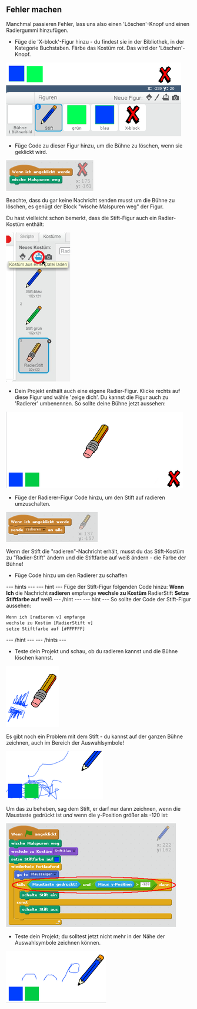 ## Fehler machen

Manchmal passieren Fehler, lass uns also einen 'Löschen'-Knopf und einen Radiergummi hinzufügen.

+ Füge die 'X-block'-Figur hinzu - du findest sie in der Bibliothek, in der Kategorie Buchstaben. Färbe das Kostüm rot. Das wird der 'Löschen'-Knopf.

![screenshot](images/paint-x.png)

+ Füge Code zu dieser Figur hinzu, um die Bühne zu löschen, wenn sie geklickt wird.

![Bühne löschen](images/clear-stage.png)

Beachte, dass du gar keine Nachricht senden musst um die Bühne zu löschen, es genügt der Block "wische Malspuren weg" der Figur.

Du hast vielleicht schon bemerkt, dass die Stift-Figur auch ein Radier-Kostüm enthält:

![screenshot](images/paint-eraser-costume.png)

+ Dein Projekt enthält auch eine eigene Radier-Figur. Klicke rechts auf diese Figur und wähle 'zeige dich'. Du kannst die Figur auch zu 'Radierer' umbenennen. So sollte deine Bühne jetzt aussehen:

![screenshot](images/paint-eraser-stage.png)

+ Füge der Radierer-Figur Code hinzu, um den Stift auf radieren umzuschalten.

![Sende Radierer](images/broadcast-eraser.png)

Wenn der Stift die "radieren"-Nachricht erhält, musst du das Stift-Kostüm zu "Radier-Stift" ändern und die Stiftfarbe auf weiß ändern - die Farbe der Bühne!

+ Füge Code hinzu um den Radierer zu schaffen

\--- hints \--- \--- hint \--- Füge der Stift-Figur folgenden Code hinzu: **Wenn Ich** die Nachricht **radieren** empfange **wechsle zu Kostüm** RadierStift **Setze Stiftfarbe auf** weiß \--- /hint \--- \--- hint \--- So sollte der Code der Stift-Figur aussehen:

```blocks
Wenn ich [radieren v] empfange
wechsle zu Kostüm [RadierStift v]
setze Stiftfarbe auf [#FFFFFF]
```

\--- /hint \--- \--- /hints \---

+ Teste dein Projekt und schau, ob du radieren kannst und die Bühne löschen kannst.

![screenshot](images/paint-erase-test.png)

Es gibt noch ein Problem mit dem Stift - du kannst auf der ganzen Bühne zeichnen, auch im Bereich der Auswahlsymbole!

![screenshot](images/paint-draw-problem.png)

Um das zu beheben, sag dem Stift, er darf nur dann zeichnen, wenn die Maustaste gedrückt ist *und* wenn die y-Position größer als -120 ist:

![screenshot](images/pencil-gt-code.png)

+ Teste dein Projekt; du solltest jetzt nicht mehr in der Nähe der Auswahlsymbole zeichnen können.

![screenshot](images/paint-fixed.png)